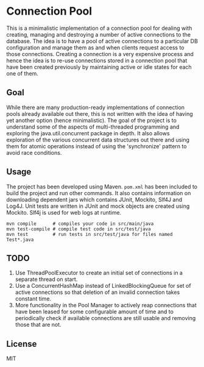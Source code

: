 # Connection Pool

This is a minimalistic implementation of a connection pool for dealing with creating, managing and destroying a number of active connections to the database. The idea is to have a pool of active connections to a particular DB configuration and manage them as and when clients request access to those connections. Creating a connection is a very expensive process and hence the idea is to re-use connections stored in a connection pool that have been created previously by maintaining active or idle states for each one of them.

## Goal

While there are many production-ready implementations of connection pools already available out there, this is not written with the idea of having  yet another option (hence minimalistic). The goal of the project is to understand some of the aspects of multi-threaded programming and exploring the java.util.concurrent package in depth. It also allows exploration of the various concurrent data structures out there and using them for atomic operations instead of using the 'synchronize' pattern to avoid race conditions.

## Usage

The project has been developed using Maven. `pom.xml` has been included to build the project and run other commands. It also contains
information on downloading dependent jars which contains JUnit, Mockito, Slf4J and Log4J. Unit tests are written in JUnit and mock objects are created using Mockito. Slf4j is used for web logs at runtime.

    mvn compile      # compiles your code in src/main/java
    mvn test-compile # compile test code in src/test/java
    mvn test         # run tests in src/test/java for files named Test*.java

## TODO

1. Use ThreadPoolExecutor to create an initial set of connections in a separate thread on start.
2. Use a ConcurrentHashMap instead of LinkedBlockingQueue for set of active connections so that deletion of an invalid connection takes constant time.
3. More functionality in the Pool Manager to actively reap connections that have been leased for some configurable amount of time and to
periodically check if available connections are still usable and removing those that are not.

## License

MIT